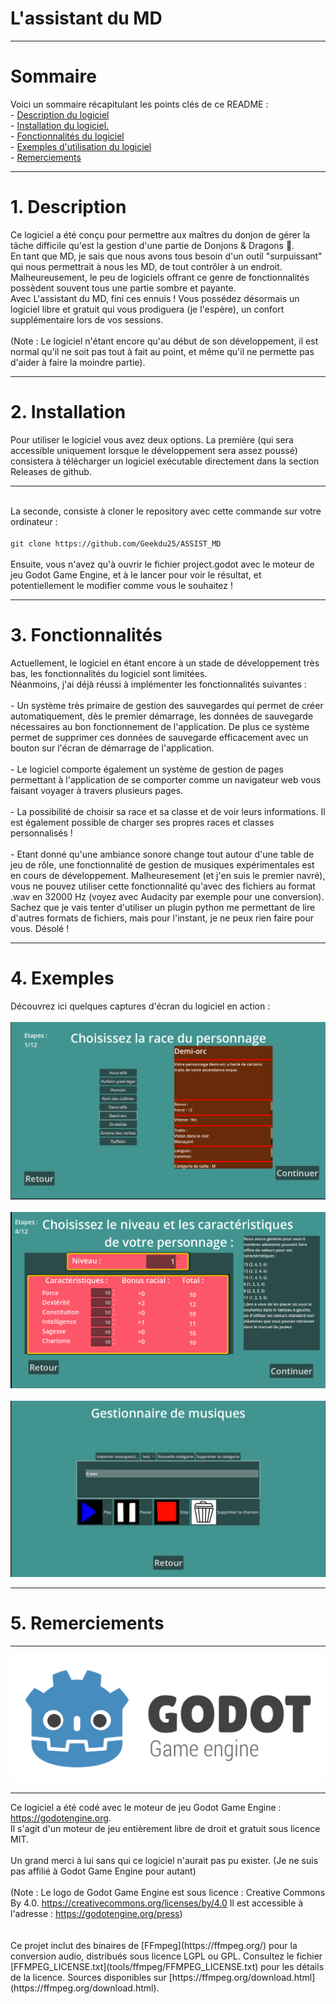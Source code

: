 <h1>L'assistant du MD</h1>
<hr />
<h1>Sommaire</h1>
Voici un sommaire récapitulant les points clés de ce README :
<br />
- <a href="#description">Description du logiciel</a>
<br />
- <a href="#installation">Installation du logiciel.</a>
<br />
- <a href="#fonctions">Fonctionnalités du logiciel</a>
<br />
- <a href="#exemples">Exemples d'utilisation du logiciel</a>
<br />
- <a href="#credits">Remerciements</a>
<br />
<hr />
<a name="description"></a>
<h1>1. Description</h1>
Ce logiciel a été conçu pour permettre aux maîtres du donjon de gérer la tâche difficile qu'est la gestion d'une partie de Donjons &amp; Dragons 🐲.
<br />
En tant que MD, je sais que nous avons tous besoin d'un outil "surpuissant" qui nous permettrait à nous les MD, de tout contrôler à un endroit.
<br />
Malheureusement, le peu de logiciels offrant ce genre de fonctionnalités possèdent souvent tous une partie sombre et payante.
<br />
Avec L'assistant du MD, fini ces ennuis ! Vous possédez désormais un logiciel libre et gratuit qui vous prodiguera (je l'espère), un confort supplémentaire lors de vos sessions.
<br />
<br />
(Note : Le logiciel n'étant encore qu'au début de son développement, il est normal qu'il ne soit pas tout à fait au point, et même qu'il ne permette pas d'aider à faire la moindre partie).
<hr />
<a name="installation"></a>
<h1>2. Installation</h1>
Pour utiliser le logiciel vous avez deux options.
La première (qui sera accessible uniquement lorsque le développement sera assez poussé) consistera à télécharger un logiciel exécutable directement dans la section Releases de github.
<br />
<hr />
<br />
La seconde, consiste à cloner le repository avec cette commande sur votre ordinateur : 
<br />
<br />
<code>git clone https://github.com/Geekdu25/ASSIST_MD</code>
<br />
<br />
Ensuite, vous n'avez qu'à ouvrir le fichier project.godot avec le moteur de jeu Godot Game Engine, et à le lancer pour voir le résultat, et potentiellement le modifier comme vous le souhaitez !
<hr />
<a name="fonctions"></a>
<h1>3. Fonctionnalités</h1>
Actuellement, le logiciel en étant encore à un stade de développement très bas, les fonctionnalités du logiciel sont limitées.
<br />
Néanmoins, j'ai déjà réussi à implémenter les fonctionnalités suivantes : 
<br />
<br />
 - Un système très primaire de gestion des sauvegardes qui permet de créer automatiquement, dès le premier démarrage, les données de sauvegarde nécessaires au bon fonctionnement de l'application.
 De plus ce système permet de supprimer ces données de sauvegarde efficacement avec un bouton sur l'écran de démarrage de l'application.
<br />
<br />
 - Le logiciel comporte également un système de gestion de pages permettant à l'application de se comporter comme un navigateur web vous faisant voyager à travers plusieurs pages.
<br />
<br />
 - La possibilité de choisir sa race et sa classe et de voir leurs informations. Il est également possible de charger ses propres races et classes personnalisés !
<br />
<br />
 - Etant donné qu'une ambiance sonore change tout autour d'une table de jeu de rôle, une fonctionnalité de gestion de musiques expérimentales est en cours de développement. Malheuresement (et j'en suis le premier navré), vous ne pouvez utiliser cette fonctionnalité qu'avec des fichiers au format .wav en 32000 Hz (voyez avec Audacity par exemple pour une conversion). Sachez que je vais tenter d'utiliser un plugin python me permettant de lire d'autres formats de fichiers, mais pour l'instant, je ne peux rien faire pour vous. Désolé !
<hr />
<a name="exemples"></a>
<h1>4. Exemples</h1>
Découvrez ici quelques captures d'écran du logiciel en action : 
<br />
<br />
<img src="docs/readme/capture_d_ecran_1.png" alt="Capture d'écran 1" title="Choix d'une race"/>
<br />
<br />
<img src="docs/readme/capture_d_ecran_2.png" alt="Capture d'écran 2" title="Choix du niveau et des caractéristiques"/>
<br />
<br />
<img src="docs/readme/capture_d_ecran_3.png" alt="Capture d'écran 3" title="Gestion des musiques"/>
<hr />
<a name="credits"></a>
<h1>5. Remerciements</h1>
<hr />
<img src="docs/readme/logo_godot.png" alt="Logo de Godot game engine" title="Logo de Godot game engine"/>
<hr />
Ce logiciel a été codé avec le moteur de jeu Godot Game Engine : <a href="https://godotengine.org/">https://godotengine.org</a>.
<br />
Il s'agit d'un moteur de jeu entièrement libre de droit et gratuit sous licence MIT.
<br />
<br />
Un grand merci à lui sans qui ce logiciel n'aurait pas pu exister. (Je ne suis pas affilié à Godot Game Engine pour autant)
<br />
<br />
(Note : Le logo de Godot Game Engine est sous licence : Creative Commons By 4.0. <a href="https://creativecommons.org/licenses/by/4.0">https://creativecommons.org/licenses/by/4.0</a>
Il est accessible à l'adresse : <a href="https://godotengine.org/press/">https://godotengine.org/press</a>)
<br />
<br />
<br />
Ce projet inclut des binaires de [FFmpeg](https://ffmpeg.org/) pour la conversion audio, distribués sous licence LGPL ou GPL.  
Consultez le fichier [FFMPEG_LICENSE.txt](tools/ffmpeg/FFMPEG_LICENSE.txt) pour les détails de la licence.  
Sources disponibles sur [https://ffmpeg.org/download.html](https://ffmpeg.org/download.html).
